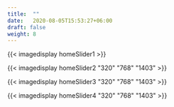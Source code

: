 ```yaml
---
title:  ""
date:   2020-08-05T15:53:27+06:00
draft: false
weight: 8
---
```


{{< imagedisplay homeSlider1  >}}

{{< imagedisplay homeSlider2 "320" "768" "1403" >}}

{{< imagedisplay homeSlider3 "320" "768" "1403" >}}

{{< imagedisplay homeSlider4 "320" "768" "1403" >}}
